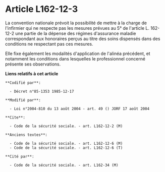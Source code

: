 # Article L162-12-3

La convention nationale prévoit la possibilité de mettre à la charge de l'infirmier qui ne respecte pas les mesures prévues
au 5° de l'article L. 162-12-2 une partie de la dépense des régimes d'assurance maladie correspondant aux honoraires perçus
au titre des soins dispensés dans des conditions ne respectant pas ces mesures.

Elle fixe également les modalités d'application de l'alinéa précédent, et notamment les conditions dans lesquelles le
professionnel concerné présente ses observations.

**Liens relatifs à cet article**

	**Codifié par**:

	  - Décret n°85-1353 1985-12-17

	**Modifié par**:

	  - Loi n°2004-810 du 13 août 2004 - art. 49 () JORF 17 août 2004

	**Cite**:

	  - Code de la sécurité sociale. - art. L162-12-2 (M)

	**Anciens textes**:

	  - Code de la sécurité sociale. - art. L162-12-6 (M)
	  - Code de la sécurité sociale. - art. L162-12-6 (T)

	**Cité par**:

	  - Code de la sécurité sociale. - art. L162-34 (M)
